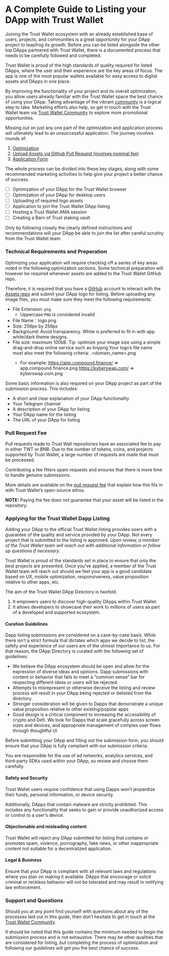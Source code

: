# A Complete Guide to Listing your DApp with Trust Wallet
Joining the Trust Wallet ecosystem with an already established base of users, projects, and communities is a great opportunity for your DApp project to leapfrog its growth. Before you can be listed alongside the other top DApps partnered with Trust Wallet, there is a documented process that needs to be carefully followed and completed.

Trust Wallet is proud of the high standards of quality required for listed DApps, where the user and their experience are the key areas of focus. The app is one of the most popular wallets available for easy access to digital assets and DApps in one place.

By improving the functionality of your project and its overall optimization, you allow users already familiar with the Trust Wallet space the best chance of using your DApp. Taking advantage of the vibrant [community](https://twitter.com/trustwalletapp) is a logical step to take. Marketing efforts also help, so get in touch with the Trust Wallet team via [Trust Wallet Community](https://community.trustwallet.com/) to explore more promotional opportunities.

Missing out on just any one part of the optimization and application process will ultimately lead to an unsuccessful application. The journey involves rounds of:

1. [Optimization](dapps/mobile-optimize.md)
2. [Upload Assets via Github Pull Request (involves nominal fee)](#technical-requirements-and-preperation)
3. [Application Form](https://trustwallet.com/submit-dapp)

The whole process can be divided into these key stages, along with some recommended marketing activities to help give your project a better chance of success.

- [ ] Optimization of your DApp for the Trust Wallet browser
- [ ] Optimization of your DApp for desktop users
- [ ] Uploading of required logo assets
- [ ] Application to join the Trust Wallet DApp listing
- [ ] Hosting a Trust Wallet AMA session
- [ ] Creating a Barn of Trust staking vault

Only by following closely the clearly defined instructions and recommendations will your DApp be able to join the list after careful scrutiny from the Trust Wallet team.

### Technical Requirements and Preperation
Optimizing your application will require checking off a series of key areas noted in the following optimization sections. Some technical preparation will however be required whenever assets are added to the Trust Wallet GitHub repo.

Therefore, it is required that you have a [GitHub](https://github.com) account to interact with the [Assets repo](https://github.com/trustwallet/assets) and submit your DApp logo for listing. Before uploading any image files, you must make sure they meet the following requirements:

- File Extension: `png`
  - Uppercase `PNG` is considered invalid
- File Name：logo.png
- Size: 256px by 256px
- Background: Avoid transparency. White is preferred to fit in with app white/dark theme designs.
- File size: maximum 100kB. Tip: optimize your image size using a simple drag-and-drop online service such as tinypng.Your logo’s file name must also meet the following criteria: <subdomain>.<domain_name>.png 
  - For example: https://app.compound.finance/ => app.compound.finance.png
    https://kyberswap.com/ => kyberswap.com.png

Some basic information is also required on your DApp project as part of the submission process. This includes:

- A short and clear explanation of your DApp functionality
- Your Telegram channel
- A description of your DApp for listing
- Your DApp name for the listing
- The URL of your DApp for listing

### Pull Request Fee

Pull requests made to Trust Wall repositories have an associated fee to pay in either TWT or BNB. Due to the number of tokens, coins, and projects supported by Trust Wallet, a large number of requests are made that must be processed.

Contributing a fee filters spam requests and ensures that there is more time to handle genuine submissions.

More details are available on the [pull request fee](./assets/pr-fee) that explain how this fits in with Trust Wallet’s open-source ethos.
  
**NOTE:** Paying the fee does not guarantee that your asset will be listed in the repository.
 
### Applying for the Trust Wallet Dapp Listing

Adding your DApp to the official Trust Wallet listing provides users with a guarantee of the quality and service provided by your DApp. Not every project that is submitted to the listing is approved. *Upon review, a member of the Trust Wallet team will reach out with additional information or follow up questions if necessary*.
 
Trust Wallet is proud of the standards set in place to ensure that only the best projects are presented. Once you’ve applied, a member of the Trust Wallet team will reach out should we feel your app is a good candidate based on UX, mobile optimization, responsiveness, value proposition relative to other apps, etc.
 
The aim of the Trust Wallet DApp Directory is twofold: 

1. It empowers users to discover high-quality DApps within Trust Wallet. 
2. It allows developers to showcase their work to millions of users as part of a developed and supported ecosystem.

#### Curation Guidelines

Dapp listing submissions are considered on a case-by-case basis. While there isn’t a strict formula that dictates which apps we decide to list, the safety and experience of our users are of the utmost importance to us. For that reason,  the DApp Directory is curated with the following set of guidelines:

 - We believe the DApp ecosystem should be open and allow for the expression of diverse ideas and opinions. Dapp submissions with content or behavior that fails to meet a “common sense” bar for respecting different ideas or users will be rejected.
 - Attempts to misrepresent or otherwise deceive the listing and review process will result in your DApp being rejected or delisted from the directory.
 - Stronger consideration will be given to Dapps that demonstrate a unique value proposition relative to other existing/popular apps
 - Good design is a critical component to increasing the accessibility of crypto and Defi. We look for Dapps that scale gracefully across screen sizes and devices, and appropriate management of complex user flows through thoughtful UI 

Before submitting your DApp and filling out the submission form, you should ensure that your DApp is fully compliant with our submission criteria.

You are responsible for the use of ad networks, analytics services, and third-party SDKs used within your DApp, so review and choose them carefully.

#### Safety and Security

Trust Wallet users require confidence that using Dapps won’t jeopardize their funds, personal information, or device security.

Additionally, DApps that contain malware are strictly prohibited. This includes any functionality that seeks to gain or provide unauthorized access or control to a user’s device.

#### Objectionable and misleading content

Trust Wallet will reject any DApp submitted for listing that contains or promotes spam, violence, pornography, fake news, or other inappropriate content not suitable for a decentralized application.

#### Legal & Business

Ensure that your DApp is compliant with all relevant laws and regulations where you plan on making it available. DApps that encourage or solicit criminal or reckless behavior will not be tolerated and may result in notifying law enforcement. 


### Support and Questions

Should you at any point find yourself with questions about any of the processes laid out in this guide, then don’t hesitate to get in touch at the [Trust Wallet Community](https://community.trustwallet.com/).

It should be noted that this guide contains the minimum needed to begin the submission process and is not exhaustive. There may be other qualities that are considered for listing, but completing the process of optimization and following our guidelines will get you the best chance of success.
